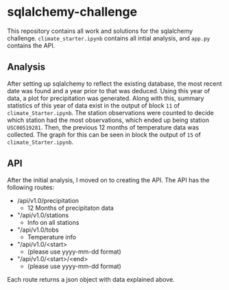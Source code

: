 # sqlalchemy-challenge

This repository contains all work and solutions for the sqlalchemy challenge. `climate_starter.ipynb` contains all intial analysis, and `app.py` contains the API. 

## Analysis

After setting up sqlalchemy to reflect the existing database, the most recent date was found and a year prior to that was deduced. Using this year of data, a plot for precipitation was generated. Along with this, summary statistics of this year of data exist in the output of block `11` of `climate_Starter.ipynb`. The station observations were counted to decide which station had the most observations, which ended up being station `USC00519281`. Then, the previous 12 months of temperature data was collected. The graph for this can be seen in block the output of `15` of `climate_Starter.ipynb`. 

## API

After the initial analysis, I moved on to creating the API. The API has the following routes:
- /api/v1.0/precipitation
    - 12 Months of precipitaton data
- "/api/v1.0/stations
    - Info on all stations
- "/api/v1.0/tobs
    - Temperature info
- "/api/v1.0/\<start>
    - (please use yyyy-mm-dd format)  
- "/api/v1.0/\<start>/\<end>
    - (please use yyyy-mm-dd format)
 
Each route returns a json object with data explained above. 
